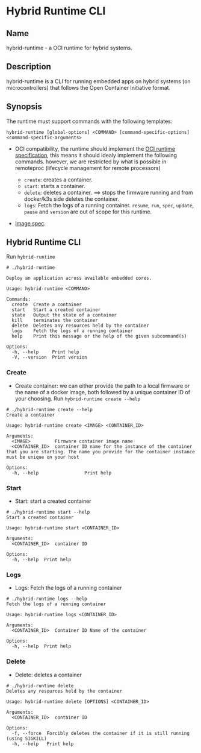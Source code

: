 # Hybrid Runtime CLI

## Name

hybrid-runtime - a OCI runtime for hybrid systems.

## Description

hybrid-runtime is a CLI for running embedded apps on hybrid systems (on microcontrollers) that follows the Open Container Initiative format.

## Synopsis

The runtime must support commands with the following templates:

`hybrid-runtime [global-options] <COMMAND> [command-specific-options] <command-specific-arguments>`

- OCI compatibility, the runtime should implement the [OCI runtime specification](https://github.com/opencontainers/runtime-spec), this means it should idealy implement the following commands. however, we are restricted by what is possible in remoteproc (lifecycle management for remote processors)

    - `create`: creates a container.
    - `start`: starts a container.
    - `delete`: deletes a container. ==> stops the firmware running and from docker/k3s side deletes the container.
    - `logs`: Fetch the logs of a running container.
`resume`, `run`, `spec`, `update`, `pause` and `version` are out of scope for this runtime.

- [Image spec](https://github.com/opencontainers/image-spec/blob/main/image-index.md).


## Hybrid Runtime CLI

Run `hybrid-runtime`

```
# ./hybrid-runtime 

Deploy an application across available embedded cores.

Usage: hybrid-runtime <COMMAND>

Commands:
  create  Create a container
  start   Start a created container
  state   Output the state of a container
  kill    terminates the container
  delete  Deletes any resources held by the container
  logs    Fetch the logs of a running container
  help    Print this message or the help of the given subcommand(s)

Options:
  -h, --help     Print help
  -V, --version  Print version
```

### Create

- Create container: we can either provide the path to a local firmware or the name of a docker image, both followed by a unique container ID of your choosing. Run `hybrid-runtime create --help`

```
# ./hybrid-runtime create --help
Create a container

Usage: hybrid-runtime create <IMAGE> <CONTAINER_ID>

Arguments:
  <IMAGE>         Firmware container image name
  <CONTAINER_ID>  container ID name for the instance of the container that you are starting. The name you provide for the container instance must be unique on your host

Options:
  -h, --help                 Print help
```

### Start

- Start: start a created container

```
# ./hybrid-runtime start --help
Start a created container

Usage: hybrid-runtime start <CONTAINER_ID>

Arguments:
  <CONTAINER_ID>  container ID

Options:
  -h, --help  Print help
```

### Logs

- Logs: Fetch the logs of a  running container

```
# ./hybrid-runtime logs --help
Fetch the logs of a running container

Usage: hybrid-runtime logs <CONTAINER_ID>

Arguments:
  <CONTAINER_ID>  Container ID Name of the container

Options:
  -h, --help  Print help
```

### Delete

- Delete: deletes a container

```
# ./hybrid-runtime delete
Deletes any resources held by the container

Usage: hybrid-runtime delete [OPTIONS] <CONTAINER_ID>

Arguments:
  <CONTAINER_ID>  container ID

Options:
  -f, --force  Forcibly deletes the container if it is still running (using SIGKILL)
  -h, --help   Print help
```

